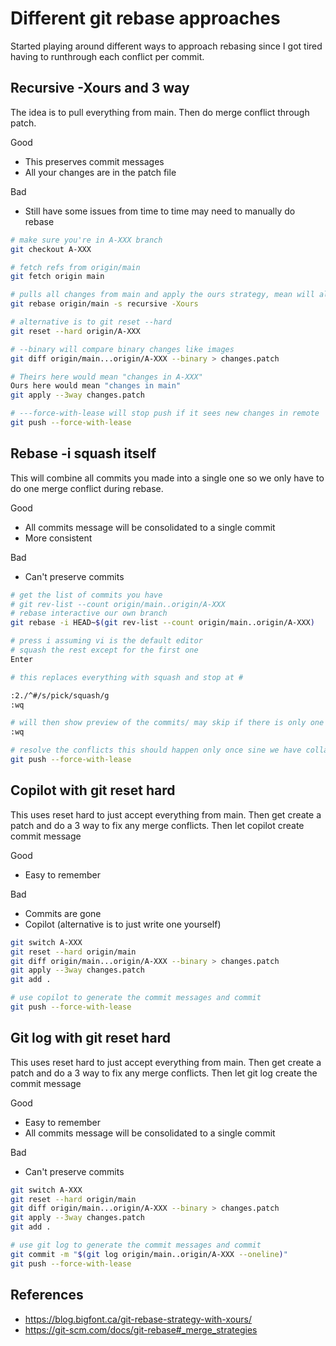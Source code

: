 # Different  git rebase approaches

Started playing around different ways to approach rebasing since I got tired having to runthrough each conflict per commit.

## Recursive -Xours and 3 way

The idea is to pull everything from main. Then do merge conflict through patch.

Good

* This preserves commit messages
* All your changes are in the patch file

Bad

* Still have some issues from time to time may need to manually do rebase

```bash
# make sure you're in A-XXX branch
git checkout A-XXX

# fetch refs from origin/main
git fetch origin main

# pulls all changes from main and apply the ours strategy, mean will always prioritize changes coming from main
git rebase origin/main -s recursive -Xours

# alternative is to git reset --hard
git reset --hard origin/A-XXX

# --binary will compare binary changes like images
git diff origin/main...origin/A-XXX --binary > changes.patch

# Theirs here would mean "changes in A-XXX"
Ours here would mean "changes in main"
git apply --3way changes.patch

# ---force-with-lease will stop push if it sees new changes in remote
git push --force-with-lease
```

## Rebase -i squash itself

This will combine all commits you made into a single one so we only have to do one merge conflict during rebase.

Good

* All commits message will be consolidated to a single commit
* More consistent

Bad

* Can't preserve commits

```bash
# get the list of commits you have
# git rev-list --count origin/main..origin/A-XXX
# rebase interactive our own branch
git rebase -i HEAD~$(git rev-list --count origin/main..origin/A-XXX)

# press i assuming vi is the default editor
# squash the rest except for the first one
Enter

# this replaces everything with squash and stop at #

:2./^#/s/pick/squash/g
:wq

# will then show preview of the commits/ may skip if there is only one
:wq

# resolve the conflicts this should happen only once sine we have collapsed every commits we had before
git push --force-with-lease
```

## Copilot with git reset hard

This uses reset hard to just accept everything from main. Then get create a patch and do a 3 way to fix any merge conflicts. Then let copilot create commit message

Good

* Easy to remember

Bad

* Commits are gone
* Copilot (alternative is to just write one yourself)

```bash
git switch A-XXX
git reset --hard origin/main
git diff origin/main...origin/A-XXX --binary > changes.patch
git apply --3way changes.patch
git add .

# use copilot to generate the commit messages and commit
git push --force-with-lease
```

## Git log with git reset hard

This uses reset hard to just accept everything from main. Then get create a patch and do a 3 way to fix any merge conflicts. Then let git log create the commit message

Good

* Easy to remember
* All commits message will be consolidated to a single commit

Bad

* Can't preserve commits

```bash
git switch A-XXX
git reset --hard origin/main
git diff origin/main...origin/A-XXX --binary > changes.patch
git apply --3way changes.patch
git add .

# use git log to generate the commit messages and commit
git commit -m "$(git log origin/main..origin/A-XXX --oneline)"
git push --force-with-lease
```

## References

* <https://blog.bigfont.ca/git-rebase-strategy-with-xours/>
* <https://git-scm.com/docs/git-rebase#_merge_strategies>
